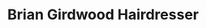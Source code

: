 ---
title: "Brian Girdwood Hairdresser"
url: /edinburgh/brian-girdwood-hairdresser/
shop: hairdresser
---